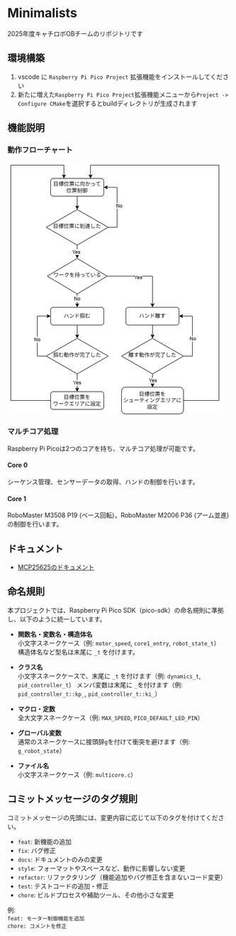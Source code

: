 # Minimalists
2025年度キャチロボOBチームのリポジトリです

## 環境構築

1. vscode に `Raspberry Pi Pico Project` 拡張機能をインストールしてください
2. 新たに増えた`Raspberry Pi Pico Project`拡張機能メニューから`Project -> Configure CMake`を選択するとbuildディレクトリが生成されます

## 機能説明
### 動作フローチャート
![flowchart](img/FlowChart.drawio.png)
### マルチコア処理
Raspberry Pi Picoは2つのコアを持ち、マルチコア処理が可能です。
#### Core 0
シーケンス管理、センサーデータの取得、ハンドの制御を行います。
#### Core 1
RoboMaster M3508 P19 (ベース回転)，RoboMaster M2006 P36 (アーム並進)の制御を行います。

## ドキュメント

- [MCP25625のドキュメント](https://ww1.microchip.com/downloads/jp/DeviceDoc/20005282A_JP.pdf)

## 命名規則

本プロジェクトでは、Raspberry Pi Pico SDK（pico-sdk）の命名規則に準拠し、以下のように統一しています。

- **関数名・変数名・構造体名**  
    小文字スネークケース（例: `motor_speed`, `core1_entry`, `robot_state_t`）  
    構造体名など型名は末尾に `_t` を付けます。

- **クラス名**  
    小文字スネークケースで、末尾に `_t` を付けます（例: `dynamics_t`, `pid_controller_t`）
    メンバ変数は末尾に `_`を付けます（例: `pid_controller_t::kp_`, `pid_controller_t::ki_`）
- **マクロ・定数**  
    全大文字スネークケース（例: `MAX_SPEED`, `PICO_DEFAULT_LED_PIN`）

- **グローバル変数**  
    通常のスネークケースに接頭辞`g`を付けて衝突を避けます（例: `g_robot_state`）

- **ファイル名**  
    小文字スネークケース（例: `multicore.c`）

## コミットメッセージのタグ規則

コミットメッセージの先頭には、変更内容に応じて以下のタグを付けてください。

- `feat`: 新機能の追加
- `fix`: バグ修正
- `docs`: ドキュメントのみの変更
- `style`: フォーマットやスペースなど、動作に影響しない変更
- `refactor`: リファクタリング（機能追加やバグ修正を含まないコード変更）
- `test`: テストコードの追加・修正
- `chore`: ビルドプロセスや補助ツール、その他小さな変更

例:  
`feat: モーター制御機能を追加`  
`chore: コメントを修正`
